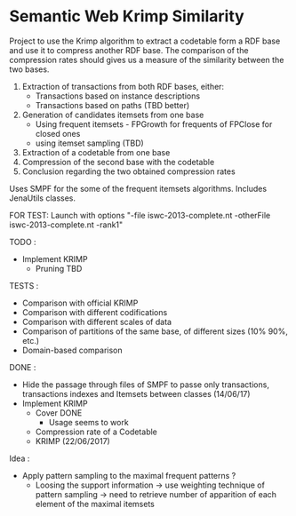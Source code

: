 # Semantic Web Krimp Similarity

Project to use the Krimp algorithm to extract a codetable form a RDF base and use it to compress another RDF base. The comparison of the compression rates should gives us a measure of the similarity between the two bases.

1) Extraction of transactions from both RDF bases, either:
	- Transactions based on instance descriptions
	- Transactions based on paths (TBD better)
2) Generation of candidates itemsets from one base
	- Using frequent itemsets - FPGrowth for frequents of FPClose for closed ones
	- using itemset sampling (TBD)
3) Extraction of a codetable from one base
4) Compression of the second base with the codetable
5) Conclusion regarding the two obtained compression rates

Uses SMPF for the some of the frequent itemsets algorithms.
Includes JenaUtils classes.

FOR TEST: Launch with options "-file iswc-2013-complete.nt -otherFile iswc-2013-complete.nt -rank1"

TODO :
- Implement KRIMP
	- Pruning TBD

TESTS :
- Comparison with official KRIMP
- Comparison with different codifications 
- Comparison with different scales of data
- Comparison of partitions of the same base, of different sizes (10% 90%, etc.)
- Domain-based comparison

DONE : 
- Hide the passage through files of SMPF to passe only transactions, transactions indexes and Itemsets between classes (14/06/17)
- Implement KRIMP
	- Cover DONE
		- Usage seems to work
	- Compression rate of a Codetable
	- KRIMP (22/06/2017)

Idea :
- Apply pattern sampling to the maximal frequent patterns ?
	- Loosing the support information -> use weighting technique of pattern sampling -> need to retrieve number of apparition of each element of the maximal itemsets